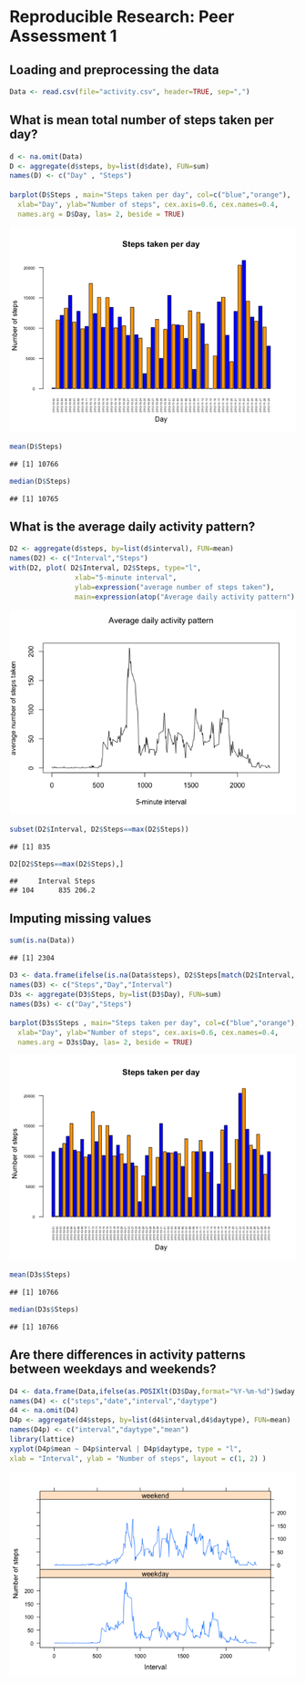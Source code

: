 # Reproducible Research: Peer Assessment 1

## Loading and preprocessing the data


```r
Data <- read.csv(file="activity.csv", header=TRUE, sep=",")
```


## What is mean total number of steps taken per day?

```r
d <- na.omit(Data)
D <- aggregate(d$steps, by=list(d$date), FUN=sum)
names(D) <- c("Day" , "Steps")

barplot(D$Steps , main="Steps taken per day", col=c("blue","orange"),
  xlab="Day", ylab="Number of steps", cex.axis=0.6, cex.names=0.4,
  names.arg = D$Day, las= 2, beside = TRUE)
```

![plot of chunk unnamed-chunk-2](./PA1_template_files/figure-html/unnamed-chunk-2.png) 

```r
mean(D$Steps)
```

```
## [1] 10766
```

```r
median(D$Steps)
```

```
## [1] 10765
```


## What is the average daily activity pattern?

```r
D2 <- aggregate(d$steps, by=list(d$interval), FUN=mean)
names(D2) <- c("Interval","Steps")
with(D2, plot( D2$Interval, D2$Steps, type="l",
                xlab="5-minute interval", 
                ylab=expression("average number of steps taken"), 
                main=expression(atop("Average daily activity pattern") ) ) )
```

![plot of chunk unnamed-chunk-3](./PA1_template_files/figure-html/unnamed-chunk-3.png) 

```r
subset(D2$Interval, D2$Steps==max(D2$Steps))
```

```
## [1] 835
```

```r
D2[D2$Steps==max(D2$Steps),]
```

```
##     Interval Steps
## 104      835 206.2
```



## Imputing missing values

```r
sum(is.na(Data))
```

```
## [1] 2304
```

```r
D3 <- data.frame(ifelse(is.na(Data$steps), D2$Steps[match(D2$Interval, Data$interval)], Data$steps), Data$date,Data$interval)
names(D3) <- c("Steps","Day","Interval")
D3s <- aggregate(D3$Steps, by=list(D3$Day), FUN=sum)
names(D3s) <- c("Day","Steps")

barplot(D3s$Steps , main="Steps taken per day", col=c("blue","orange"),
  xlab="Day", ylab="Number of steps", cex.axis=0.6, cex.names=0.4,
  names.arg = D3s$Day, las= 2, beside = TRUE)
```

![plot of chunk unnamed-chunk-4](./PA1_template_files/figure-html/unnamed-chunk-4.png) 

```r
mean(D3s$Steps)
```

```
## [1] 10766
```

```r
median(D3s$Steps)
```

```
## [1] 10766
```


## Are there differences in activity patterns between weekdays and weekends?

```r
D4 <- data.frame(Data,ifelse(as.POSIXlt(D3$Day,format="%Y-%m-%d")$wday %in% c(6,0), "weekend", "weekday" ))
names(D4) <- c("steps","date","interval","daytype")
d4 <- na.omit(D4)
D4p <- aggregate(d4$steps, by=list(d4$interval,d4$daytype), FUN=mean)
names(D4p) <- c("interval","daytype","mean")
library(lattice)
xyplot(D4p$mean ~ D4p$interval | D4p$daytype, type = "l", 
xlab = "Interval", ylab = "Number of steps", layout = c(1, 2) )
```

![plot of chunk unnamed-chunk-5](./PA1_template_files/figure-html/unnamed-chunk-5.png) 
